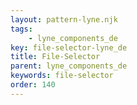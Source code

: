 ```yaml
---
layout: pattern-lyne.njk
tags: 
    - lyne_components_de
key: file-selector-lyne_de
title: File-Selector
parent: lyne_components_de
keywords: file-selector
order: 140
---
```


